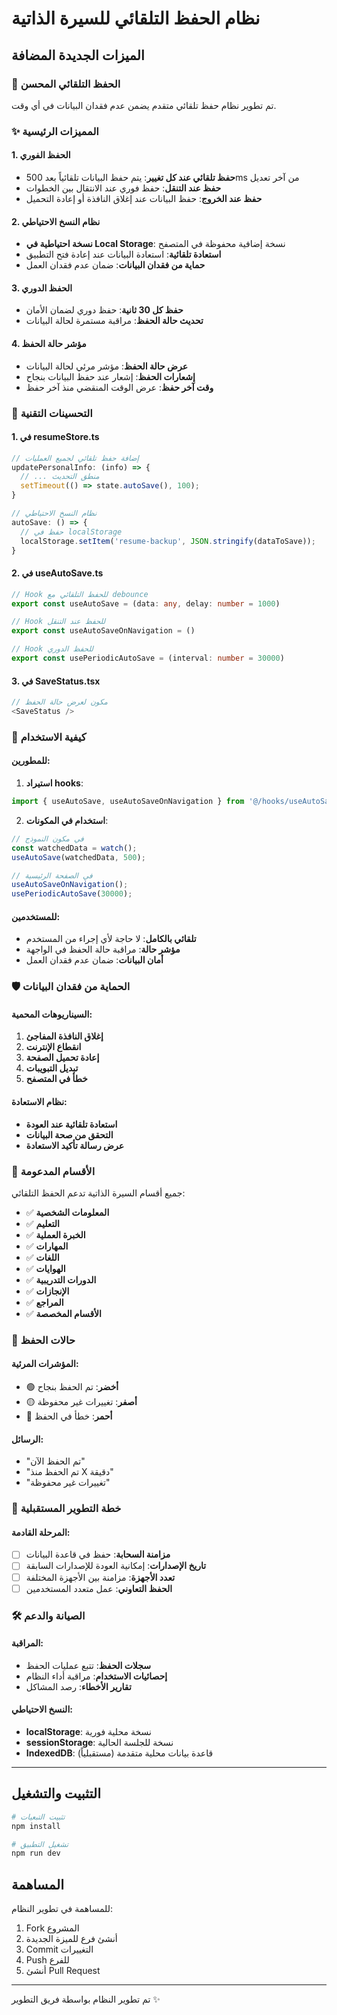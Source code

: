 # نظام الحفظ التلقائي للسيرة الذاتية

## الميزات الجديدة المضافة

### 🚀 الحفظ التلقائي المحسن

تم تطوير نظام حفظ تلقائي متقدم يضمن عدم فقدان البيانات في أي وقت.

### ✨ المميزات الرئيسية

#### 1. الحفظ الفوري
- **حفظ تلقائي عند كل تغيير**: يتم حفظ البيانات تلقائياً بعد 500ms من آخر تعديل
- **حفظ عند التنقل**: حفظ فوري عند الانتقال بين الخطوات
- **حفظ عند الخروج**: حفظ البيانات عند إغلاق النافذة أو إعادة التحميل

#### 2. نظام النسخ الاحتياطي
- **نسخة احتياطية في Local Storage**: نسخة إضافية محفوظة في المتصفح
- **استعادة تلقائية**: استعادة البيانات عند إعادة فتح التطبيق
- **حماية من فقدان البيانات**: ضمان عدم فقدان العمل

#### 3. الحفظ الدوري
- **حفظ كل 30 ثانية**: حفظ دوري لضمان الأمان
- **تحديث حالة الحفظ**: مراقبة مستمرة لحالة البيانات

#### 4. مؤشر حالة الحفظ
- **عرض حالة الحفظ**: مؤشر مرئي لحالة البيانات
- **إشعارات الحفظ**: إشعار عند حفظ البيانات بنجاح
- **وقت آخر حفظ**: عرض الوقت المنقضي منذ آخر حفظ

### 🔧 التحسينات التقنية

#### 1. في resumeStore.ts
```typescript
// إضافة حفظ تلقائي لجميع العمليات
updatePersonalInfo: (info) => {
  // ... منطق التحديث
  setTimeout(() => state.autoSave(), 100);
}

// نظام النسخ الاحتياطي
autoSave: () => {
  // حفظ في localStorage
  localStorage.setItem('resume-backup', JSON.stringify(dataToSave));
}
```

#### 2. في useAutoSave.ts
```typescript
// Hook للحفظ التلقائي مع debounce
export const useAutoSave = (data: any, delay: number = 1000)

// Hook للحفظ عند التنقل
export const useAutoSaveOnNavigation = ()

// Hook للحفظ الدوري
export const usePeriodicAutoSave = (interval: number = 30000)
```

#### 3. في SaveStatus.tsx
```typescript
// مكون لعرض حالة الحفظ
<SaveStatus />
```

### 📱 كيفية الاستخدام

#### للمطورين:
1. **استيراد hooks**:
```typescript
import { useAutoSave, useAutoSaveOnNavigation } from '@/hooks/useAutoSave';
```

2. **استخدام في المكونات**:
```typescript
// في مكون النموذج
const watchedData = watch();
useAutoSave(watchedData, 500);

// في الصفحة الرئيسية
useAutoSaveOnNavigation();
usePeriodicAutoSave(30000);
```

#### للمستخدمين:
- **تلقائي بالكامل**: لا حاجة لأي إجراء من المستخدم
- **مؤشر حالة**: مراقبة حالة الحفظ في الواجهة
- **أمان البيانات**: ضمان عدم فقدان العمل

### 🛡️ الحماية من فقدان البيانات

#### السيناريوهات المحمية:
1. **إغلاق النافذة المفاجئ**
2. **انقطاع الإنترنت**
3. **إعادة تحميل الصفحة**
4. **تبديل التبويبات**
5. **خطأ في المتصفح**

#### نظام الاستعادة:
- **استعادة تلقائية عند العودة**
- **التحقق من صحة البيانات**
- **عرض رسالة تأكيد الاستعادة**

### 🎯 الأقسام المدعومة

جميع أقسام السيرة الذاتية تدعم الحفظ التلقائي:

- ✅ **المعلومات الشخصية**
- ✅ **التعليم**
- ✅ **الخبرة العملية**
- ✅ **المهارات**
- ✅ **اللغات**
- ✅ **الهوايات**
- ✅ **الدورات التدريبية**
- ✅ **الإنجازات**
- ✅ **المراجع**
- ✅ **الأقسام المخصصة**

### 🚦 حالات الحفظ

#### المؤشرات المرئية:
- 🟢 **أخضر**: تم الحفظ بنجاح
- 🟡 **أصفر**: تغييرات غير محفوظة
- 🔴 **أحمر**: خطأ في الحفظ

#### الرسائل:
- "تم الحفظ الآن"
- "تم الحفظ منذ X دقيقة"
- "تغييرات غير محفوظة"

### 🔄 خطة التطوير المستقبلية

#### المرحلة القادمة:
- [ ] **مزامنة السحابة**: حفظ في قاعدة البيانات
- [ ] **تاريخ الإصدارات**: إمكانية العودة للإصدارات السابقة
- [ ] **تعدد الأجهزة**: مزامنة بين الأجهزة المختلفة
- [ ] **الحفظ التعاوني**: عمل متعدد المستخدمين

### 🛠️ الصيانة والدعم

#### المراقبة:
- **سجلات الحفظ**: تتبع عمليات الحفظ
- **إحصائيات الاستخدام**: مراقبة أداء النظام
- **تقارير الأخطاء**: رصد المشاكل

#### النسخ الاحتياطي:
- **localStorage**: نسخة محلية فورية
- **sessionStorage**: نسخة للجلسة الحالية
- **IndexedDB**: قاعدة بيانات محلية متقدمة (مستقبلياً)

---

## التثبيت والتشغيل

```bash
# تثبيت التبعيات
npm install

# تشغيل التطبيق
npm run dev
```

## المساهمة

للمساهمة في تطوير النظام:

1. Fork المشروع
2. أنشئ فرع للميزة الجديدة
3. Commit التغييرات
4. Push للفرع
5. أنشئ Pull Request

---

تم تطوير النظام بواسطة فريق التطوير ✨
